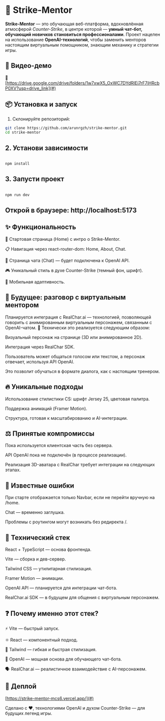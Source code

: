 # 🎯 Strike-Mentor

**Strike-Mentor** — это обучающая веб-платформа, вдохновлённая атмосферой _Counter-Strike_, в центре которой — **умный чат-бот, обучающий новичков становиться профессионалами**. Проект нацелен на использование **OpenAI-технологий**, чтобы заменить менторов настоящим виртуальным помощником, знающим механику и стратегии игры.

## 📸 Видео-демо

🎥 [https://drive.google.com/drive/folders/1w7xwX5_OxWC7DYdRIEi7rF7iHRcbP0XV?usp=drive_link](#)

## 📦 Установка и запуск

1. Склонируйте репозиторий:

```bash
git clone https://github.com/arunrgzh/strike-mentor.git
cd strike-mentor
```
## 2. Установи зависимости
```bash

npm install
```
## 3. Запусти проект
```bash

npm run dev
```

## Открой в браузере: http://localhost:5173

## ✨ Функциональность
🧠 Стартовая страница (Home) с интро о Strike-Mentor.

📋 Навигация через react-router-dom: Home, About, Chat.

💬 Страница чата (Chat) — будет подключена к OpenAI API.

🎮 Уникальный стиль в духе Counter-Strike (темный фон, шрифт).

📱 Мобильная адаптивность.

## 🧪 Будущее: разговор с виртуальным ментором
Планируется интеграция с RealChar.ai — технологией, позволяющей говорить с анимированным виртуальным персонажем, связанным с OpenAI-чатом.
🔧 Технически это реализуется следующим образом:

Визуальный персонаж на странице (3D или анимированное 2D).

Интеграция через RealChar SDK.

Пользователь может общаться голосом или текстом, а персонаж отвечает, используя API OpenAI.

Это позволит обучаться в формате диалога, как с настоящим тренером.

## 🔥 Уникальные подходы
Использование стилистики CS: шрифт Jersey 25, цветовая палитра.

Поддержка анимаций (Framer Motion).

Структура, готовая к масштабированию и AI-интеграции.

## ⚖️ Принятые компромиссы
Пока используется клиентская часть без сервера.

API OpenAI пока не подключён (в процессе реализации).

Реализация 3D-аватара с RealChar требует интеграции на следующих этапах.

## 🐞 Известные ошибки
При старте отображается только Navbar, если не перейти вручную на /home.

Chat — временно заглушка.

Проблемы с роутингом могут возникать без редиректа /.

## 🧰 Технический стек
React + TypeScript — основа фронтенда.

Vite — сборка и дев-сервер.

Tailwind CSS — утилитарная стилизация.

Framer Motion — анимации.

OpenAI API — планируется для интеграции чат-бота.

RealChar.ai SDK — в будущем для общения с виртуальным персонажем.

## ❓ Почему именно этот стек?
⚡ Vite — быстрый запуск.

⚛️ React — компонентный подход.

🎨 Tailwind — гибкая и быстрая стилизация.

🧠 OpenAI — мощная основа для обучающего чат-бота.

🗣️ RealChar.ai — реалистичное взаимодействие с AI-персонажем.

## 🚀 Деплой
[https://strike-mentor-mcs6.vercel.app/](#)

Сделано с ❤️, технологиями OpenAI и духом Counter-Strike — для будущих легенд игры.

